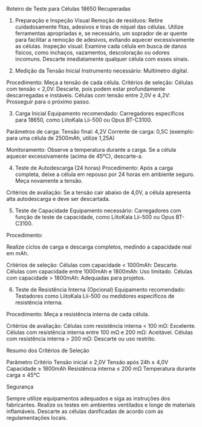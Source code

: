 Roteiro de Teste para Células 18650 Recuperadas
1. Preparação e Inspeção Visual
Remoção de resíduos: Retire cuidadosamente fitas, adesivos e tiras de níquel das células. Utilize ferramentas apropriadas e, se necessário, um soprador de ar quente para facilitar a remoção de adesivos, evitando aquecer excessivamente as células.
Inspeção visual: Examine cada célula em busca de danos físicos, como inchaços, vazamentos, descoloração ou odores incomuns. Descarte imediatamente qualquer célula com esses sinais.


3. Medição da Tensão Inicial
Instrumento necessário: Multímetro digital.

Procedimento:
Meça a tensão de cada célula.
Critérios de seleção:
Células com tensão < 2,0V: Descarte, pois podem estar profundamente descarregadas e instáveis.
Células com tensão entre 2,0V e 4,2V: Prosseguir para o próximo passo.


3. Carga Inicial
Equipamento recomendado: Carregadores específicos para 18650, como LiitoKala Lii-500 ou Opus BT-C3100.

Parâmetros de carga:
Tensão final: 4,2V
Corrente de carga: 0,5C (exemplo: para uma célula de 2500mAh, utilize 1,25A)

Monitoramento:
Observe a temperatura durante a carga. Se a célula aquecer excessivamente (acima de 45°C), descarte-a.

4. Teste de Autodescarga (24 horas)
Procedimento:
Após a carga completa, deixe a célula em repouso por 24 horas em ambiente seguro.
Meça novamente a tensão.

Critérios de avaliação:
Se a tensão cair abaixo de 4,0V, a célula apresenta alta autodescarga e deve ser descartada.

5. Teste de Capacidade
Equipamento necessário: Carregadores com função de teste de capacidade, como LiitoKala Lii-500 ou Opus BT-C3100.

Procedimento:

Realize ciclos de carga e descarga completos, medindo a capacidade real em mAh.

Critérios de seleção:
Células com capacidade < 1000mAh: Descarte.
Células com capacidade entre 1000mAh e 1800mAh: Uso limitado.
Células com capacidade > 1800mAh: Adequadas para projetos.

6. Teste de Resistência Interna (Opcional)
Equipamento recomendado: Testadores como LiitoKala Lii-500 ou medidores específicos de resistência interna.

Procedimento:
Meça a resistência interna de cada célula.

Critérios de avaliação:
Células com resistência interna < 100 mΩ: Excelente.
Células com resistência interna entre 100 mΩ e 200 mΩ: Aceitável.
Células com resistência interna > 200 mΩ: Descarte ou uso restrito.

  Resumo dos Critérios de Seleção
  
Parâmetro	Critério
Tensão inicial	≥ 2,0V
Tensão após 24h	≥ 4,0V
Capacidade	≥ 1800mAh
Resistência interna	≤ 200 mΩ
Temperatura durante carga	≤ 45°C

  Segurança

Sempre utilize equipamentos adequados e siga as instruções dos fabricantes.
Realize os testes em ambientes ventilados e longe de materiais inflamáveis.
Descarte as células danificadas de acordo com as regulamentações locais.
